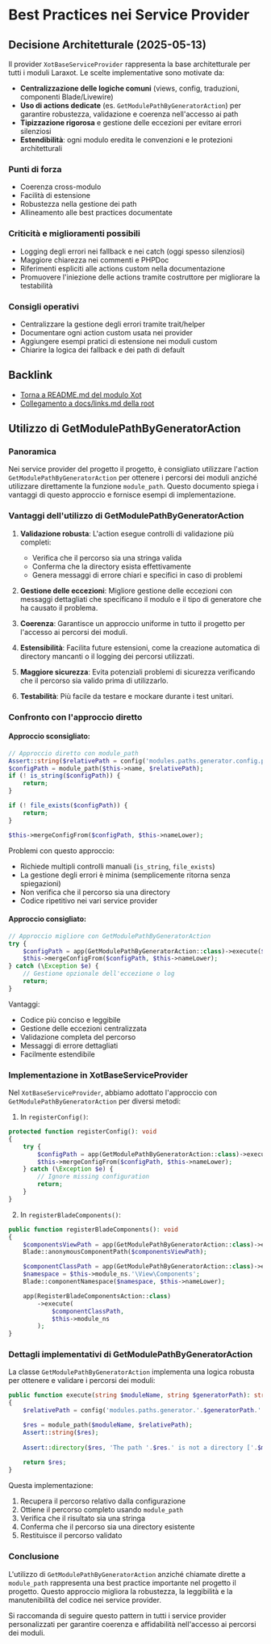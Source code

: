 # Best Practices nei Service Provider

## Decisione Architetturale (2025-05-13)

Il provider `XotBaseServiceProvider` rappresenta la base architetturale per tutti i moduli Laraxot. Le scelte implementative sono motivate da:
- **Centralizzazione delle logiche comuni** (views, config, traduzioni, componenti Blade/Livewire)
- **Uso di actions dedicate** (es. `GetModulePathByGeneratorAction`) per garantire robustezza, validazione e coerenza nell'accesso ai path
- **Tipizzazione rigorosa** e gestione delle eccezioni per evitare errori silenziosi
- **Estendibilità**: ogni modulo eredita le convenzioni e le protezioni architetturali

### Punti di forza
- Coerenza cross-modulo
- Facilità di estensione
- Robustezza nella gestione dei path
- Allineamento alle best practices documentate

### Criticità e miglioramenti possibili
- Logging degli errori nei fallback e nei catch (oggi spesso silenziosi)
- Maggiore chiarezza nei commenti e PHPDoc
- Riferimenti espliciti alle actions custom nella documentazione
- Promuovere l'iniezione delle actions tramite costruttore per migliorare la testabilità

### Consigli operativi
- Centralizzare la gestione degli errori tramite trait/helper
- Documentare ogni action custom usata nei provider
- Aggiungere esempi pratici di estensione nei moduli custom
- Chiarire la logica dei fallback e dei path di default

## Backlink
- [Torna a README.md del modulo Xot](../README.md)
- [Collegamento a docs/links.md della root](../../../../docs/links.md)

## Utilizzo di GetModulePathByGeneratorAction

### Panoramica

Nei service provider del progetto il progetto, è consigliato utilizzare l'action `GetModulePathByGeneratorAction` per ottenere i percorsi dei moduli anziché utilizzare direttamente la funzione `module_path`. Questo documento spiega i vantaggi di questo approccio e fornisce esempi di implementazione.

### Vantaggi dell'utilizzo di GetModulePathByGeneratorAction

1. **Validazione robusta**: L'action esegue controlli di validazione più completi:
   - Verifica che il percorso sia una stringa valida
   - Conferma che la directory esista effettivamente
   - Genera messaggi di errore chiari e specifici in caso di problemi

2. **Gestione delle eccezioni**: Migliore gestione delle eccezioni con messaggi dettagliati che specificano il modulo e il tipo di generatore che ha causato il problema.

3. **Coerenza**: Garantisce un approccio uniforme in tutto il progetto per l'accesso ai percorsi dei moduli.

4. **Estensibilità**: Facilita future estensioni, come la creazione automatica di directory mancanti o il logging dei percorsi utilizzati.

5. **Maggiore sicurezza**: Evita potenziali problemi di sicurezza verificando che il percorso sia valido prima di utilizzarlo.

6. **Testabilità**: Più facile da testare e mockare durante i test unitari.

### Confronto con l'approccio diretto

#### Approccio sconsigliato:

```php
// Approccio diretto con module_path
Assert::string($relativePath = config('modules.paths.generator.config.path'));
$configPath = module_path($this->name, $relativePath);
if (! is_string($configPath)) {
    return;
}

if (! file_exists($configPath)) {
    return;
}

$this->mergeConfigFrom($configPath, $this->nameLower);
```

Problemi con questo approccio:
- Richiede multipli controlli manuali (`is_string`, `file_exists`)
- La gestione degli errori è minima (semplicemente ritorna senza spiegazioni)
- Non verifica che il percorso sia una directory
- Codice ripetitivo nei vari service provider

#### Approccio consigliato:

```php
// Approccio migliore con GetModulePathByGeneratorAction
try {
    $configPath = app(GetModulePathByGeneratorAction::class)->execute($this->name, 'config');
    $this->mergeConfigFrom($configPath, $this->nameLower);
} catch (\Exception $e) {
    // Gestione opzionale dell'eccezione o log
    return;
}
```

Vantaggi:
- Codice più conciso e leggibile
- Gestione delle eccezioni centralizzata
- Validazione completa del percorso
- Messaggi di errore dettagliati
- Facilmente estendibile

### Implementazione in XotBaseServiceProvider

Nel `XotBaseServiceProvider`, abbiamo adottato l'approccio con `GetModulePathByGeneratorAction` per diversi metodi:

1. In `registerConfig()`:
```php
protected function registerConfig(): void
{
    try {
        $configPath = app(GetModulePathByGeneratorAction::class)->execute($this->name, 'config');
        $this->mergeConfigFrom($configPath, $this->nameLower);
    } catch (\Exception $e) {
        // Ignore missing configuration
        return;
    }
}
```

2. In `registerBladeComponents()`:
```php
public function registerBladeComponents(): void
{
    $componentsViewPath = app(GetModulePathByGeneratorAction::class)->execute($this->name, 'component-view');
    Blade::anonymousComponentPath($componentsViewPath);

    $componentClassPath = app(GetModulePathByGeneratorAction::class)->execute($this->name, 'component-class');
    $namespace = $this->module_ns.'\View\Components';
    Blade::componentNamespace($namespace, $this->nameLower);

    app(RegisterBladeComponentsAction::class)
        ->execute(
            $componentClassPath,
            $this->module_ns
        );
}
```

### Dettagli implementativi di GetModulePathByGeneratorAction

La classe `GetModulePathByGeneratorAction` implementa una logica robusta per ottenere e validare i percorsi dei moduli:

```php
public function execute(string $moduleName, string $generatorPath): string
{
    $relativePath = config('modules.paths.generator.'.$generatorPath.'.path');

    $res = module_path($moduleName, $relativePath);
    Assert::string($res);
    
    Assert::directory($res, 'The path '.$res.' is not a directory ['.$moduleName.']['.$generatorPath.']');
    
    return $res;
}
```

Questa implementazione:
1. Recupera il percorso relativo dalla configurazione
2. Ottiene il percorso completo usando `module_path`
3. Verifica che il risultato sia una stringa
4. Conferma che il percorso sia una directory esistente
5. Restituisce il percorso validato

### Conclusione

L'utilizzo di `GetModulePathByGeneratorAction` anziché chiamate dirette a `module_path` rappresenta una best practice importante nel progetto il progetto. Questo approccio migliora la robustezza, la leggibilità e la manutenibilità del codice nei service provider.

Si raccomanda di seguire questo pattern in tutti i service provider personalizzati per garantire coerenza e affidabilità nell'accesso ai percorsi dei moduli. 
